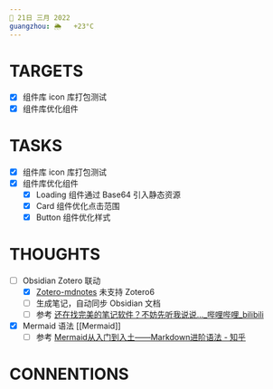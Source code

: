 ```yaml
---
📆 21日 三月 2022
guangzhou: 🌦   +23°C
---
```


# TARGETS
- [x] 组件库 icon 库打包测试
- [x] 组件库优化组件

# TASKS
- [x] 组件库 icon 库打包测试
- [x] 组件库优化组件
	- [x] Loading 组件通过 Base64 引入静态资源
	- [x] Card 组件优化点击范围
	- [x] Button 组件优化样式

# THOUGHTS
- [ ] Obsidian Zotero 联动
	- [x] [Zotero-mdnotes](https://github.com/argenos/zotero-mdnotes) 未支持 Zotero6
	- [ ] 生成笔记，自动同步 Obsidian 文档
	- [ ] 参考 [还在找完美的笔记软件？不妨先听我说说..._哔哩哔哩_bilibili](https://www.bilibili.com/video/BV1Ru41117Zu?from=search&seid=9859991886489195395&spm_id_from=333.337.0.0)
- [x] Mermaid 语法 [[Mermaid]]
	- [ ] 参考 [Mermaid从入门到入土——Markdown进阶语法 - 知乎](https://zhuanlan.zhihu.com/p/355997933)

# CONNENTIONS